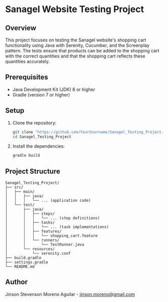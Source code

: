 # Sanagel Website Testing Project

## Overview
This project focuses on testing the Sanagel website's shopping cart functionality using Java with Serenity, Cucumber, and the Screenplay pattern. The tests ensure that products can be added to the shopping cart with the correct quantities and that the shopping cart reflects these quantities accurately.

## Prerequisites
- Java Development Kit (JDK) 8 or higher
- Gradle (version 7 or higher)

## Setup
1. Clone the repository:
    ```sh
    git clone "https://github.com/YourUsername/Sanagel_Testing_Project.git"
    cd Sanagel_Testing_Project
    ```

2. Install the dependencies:
    ```sh
    gradle build
    ```

## Project Structure
```plaintext
Sanagel_Testing_Project/
├── src/
│   ├── main/
│   │   ├── java/
│   │   │   └── ... (application code)
│   └── test/
│       ├── java/
│       │   ├── steps/
│       │   │   └── ... (step definitions)
│       │   ├── tasks/
│       │   │   └── ... (task implementations)
│       │   ├── features/
│       │   │   └── shopping_cart.feature
│       │   └── runners/
│       │       └── TestRunner.java
│       └── resources/
│           └── serenity.conf
├── build.gradle
├── settings.gradle
└── README.md
```

## Author

Jinson Stevenson Moreno Aguilar - jinson.moreno@gmail.com
